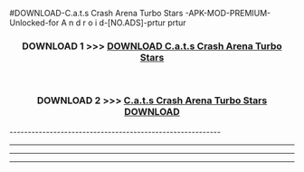 #DOWNLOAD-C.a.t.s Crash Arena Turbo Stars -APK-MOD-PREMIUM-Unlocked-for A n d r o i d-[NO.ADS]-prtur prtur 



<div align="center">

<h3>DOWNLOAD 1 >>> <a href="https://t.co/FKmqrqFo6t??judul=C.a.t.s Crash Arena Turbo Stars ">DOWNLOAD C.a.t.s Crash Arena Turbo Stars </a></h3><br>

<h3>DOWNLOAD 2 >>> <a href="https://t.co/FKmqrqFo6t??judul=C.a.t.s Crash Arena Turbo Stars ">C.a.t.s Crash Arena Turbo Stars  DOWNLOAD </a></h3>

</div>
----------------------------------------------------------

----------------------------------------------------------

----------------------------------------------------------

----------------------------------------------------------



